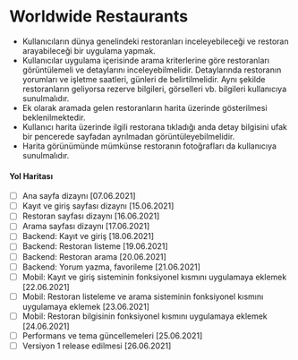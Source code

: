 # Worldwide Restaurants
-   Kullanıcıların dünya genelindeki restoranları inceleyebileceği ve restoran arayabileceği bir uygulama yapmak.
-   Kullanıcılar uygulama içerisinde arama kriterlerine göre restoranları görüntülemeli ve detaylarını inceleyebilmelidir. Detaylarında restoranın yorumları ve işletme saatleri, günleri de belirtilmelidir. Aynı şekilde restoranların geliyorsa rezerve bilgileri, görselleri vb. bilgileri kullanıcıya sunulmalıdır.
-   Ek olarak aramada gelen restoranların harita üzerinde gösterilmesi beklenilmektedir.
-   Kullanıcı harita üzerinde ilgili restorana tıkladığı anda detay bilgisini ufak bir pencerede sayfadan ayrılmadan görüntüleyebilmelidir.
-   Harita görünümünde mümkünse restoranın fotoğrafları da kullanıcıya sunulmalıdır.

#### Yol Haritası
 - [ ] Ana sayfa dizaynı [07.06.2021]
 - [ ] Kayıt ve giriş sayfası dizaynı [15.06.2021] 
 - [ ] Restoran sayfası dizaynı [16.06.2021]
 - [ ] Arama sayfası dizaynı [17.06.2021]
 - [ ] Backend: Kayıt ve giriş [18.06.2021]
 - [ ] Backend: Restoran listeme [19.06.2021]
 - [ ] Backend: Restoran arama [20.06.2021]
 - [ ] Backend: Yorum yazma, favorileme [21.06.2021]
 - [ ] Mobil: Kayıt ve giriş sisteminin fonksiyonel kısmını uygulamaya eklemek [22.06.2021]
 - [ ] Mobil: Restoran listeleme ve arama sisteminin fonksiyonel kısmını uygulamaya eklemek [23.06.2021]
 - [ ] Mobil: Restoran bilgisinin fonksiyonel kısmını uygulamaya eklemek [24.06.2021]
 - [ ] Performans ve tema güncellemeleri [25.06.2021]
 - [ ] Versiyon 1 release edilmesi [26.06.2021]